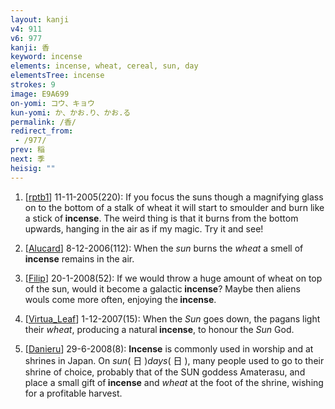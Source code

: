 ```yaml
---
layout: kanji
v4: 911
v6: 977
kanji: 香
keyword: incense
elements: incense, wheat, cereal, sun, day
elementsTree: incense
strokes: 9
image: E9A699
on-yomi: コウ、キョウ
kun-yomi: か、かお.り、かお.る
permalink: /香/
redirect_from:
 - /977/
prev: 稲
next: 季
heisig: ""
---
```


1) [<a href="http://kanji.koohii.com/profile/rptb1">rptb1</a>] 11-11-2005(220): If you focus the suns though a magnifying glass on to the bottom of a stalk of wheat it will start to smoulder and burn like a stick of<strong> incense</strong>. The weird thing is that it burns from the bottom upwards, hanging in the air as if my magic. Try it and see!

2) [<a href="http://kanji.koohii.com/profile/Alucard">Alucard</a>] 8-12-2006(112): When the <em>sun</em> burns the <em>wheat</em> a smell of<strong> incense</strong> remains in the air.

3) [<a href="http://kanji.koohii.com/profile/Filip">Filip</a>] 20-1-2008(52): If we would throw a huge amount of wheat on top of the sun, would it become a galactic<strong> incense</strong>? Maybe then aliens wouls come more often, enjoying the<strong> incense</strong>.

4) [<a href="http://kanji.koohii.com/profile/Virtua_Leaf">Virtua_Leaf</a>] 1-12-2007(15): When the <em>Sun</em> goes down, the pagans light their <em>wheat</em>, producing a natural<strong> incense</strong>, to honour the <em>Sun</em> God.

5) [<a href="http://kanji.koohii.com/profile/Danieru">Danieru</a>] 29-6-2008(8): <strong>Incense</strong> is commonly used in worship and at shrines in Japan. On <em>sun</em>( 日 )<em>days</em>( 日 ), many people used to go to their shrine of choice, probably that of the SUN goddess Amaterasu, and place a small gift of<strong> incense</strong> and <em>wheat</em> at the foot of the shrine, wishing for a profitable harvest.

